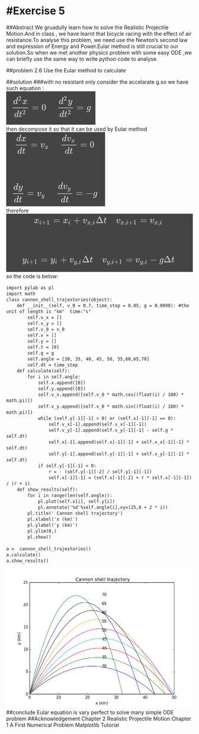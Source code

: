 #Exercise 5
==
##Abstract
 We gruadully learn how to solve the Realistic Projectile Motion.And in class , we have learnt that bicycle racing with the effect of air resistance.To analyse this problem, we need use the Newton’s second law and expression of Energy and Power.Eular method is still crucial to our solution.So when we met another physics problem with some easy ODE ,we can briefly use the same way to write python code to analyse.

##problem 2.6
Use the Eular method to calculate


##solution
###with no resistant
only consider the accelarate g.so we have such equation :<br>
![](https://github.com/jigga301/compuational_physics_N2014301020070/blob/master/EX5/QQ%E6%88%AA%E5%9B%BE20161017003220.png)<br>
then decompose it so that it can be used by Eular method<br>
![](https://github.com/jigga301/compuational_physics_N2014301020070/blob/master/EX5/QQ%E6%88%AA%E5%9B%BE20161017003231.png)<br>
therefore<br>
![](https://github.com/jigga301/compuational_physics_N2014301020070/blob/master/EX5/QQ%E6%88%AA%E5%9B%BE20161017003244.png)<br>
so the code is below:
```
import pylab as pl
import math
class cannon_shell_trajextories(object):
    def __init__(self, v_0 = 0.7, time_step = 0.05, g = 0.0098): #the unit of length is "km"  time:"s"
        self.v_x = []
        self.v_y = []
        self.v_0 = v_0
        self.x = []
        self.y = []
        self.t = [0]
        self.g = g
        self.angle = [30, 35, 40, 45, 50, 55,60,65,70]
        self.dt = time_step
    def calculate(self):
        for i in self.angle:
            self.x.append([0])
            self.y.append([0])
            self.v_x.append([self.v_0 * math.cos((float(i) / 180) * math.pi)])
            self.v_y.append([self.v_0 * math.sin((float(i) / 180) * math.pi)])
            while (self.y[-1][-1] > 0) or (self.x[-1][-1] == 0):
                self.v_x[-1].append(self.v_x[-1][-1])
                self.v_y[-1].append(self.v_y[-1][-1] - self.g * self.dt)
                self.x[-1].append(self.x[-1][-1] + self.v_x[-1][-1] * self.dt)
                self.y[-1].append(self.y[-1][-1] + self.v_y[-1][-1] * self.dt)
            if self.y[-1][-1] < 0:
                r = - (self.y[-1][-2] / self.y[-1][-1])
                self.x[-1][-1] = (self.x[-1][-2] + r * self.x[-1][-1]) / (r + 1)  
    def show_results(self):
        for i in range(len(self.angle)):
            pl.plot(self.x[i], self.y[i])
            pl.annotate('%d'%self.angle[i],xy=(25,6 + 2 * i))
        pl.title(' Cannon shell trajectory')
        pl.xlabel('x (km)')
        pl.ylabel('y (km)')
        pl.ylim(0,)
        pl.show()
        
a =  cannon_shell_trajextories()
a.calculate()
a.show_results()
```
![](https://github.com/jigga301/compuational_physics_N2014301020070/blob/master/EX5/figure_1.png)<br>
##conclude
Eular equation is vary perfect to solve many simple ODE problem
##Acknowledgement
Chapter 2 Realistic Projectile Motion
Chapter 1 A First Numerical Problem
Matplotlib Tutorial
